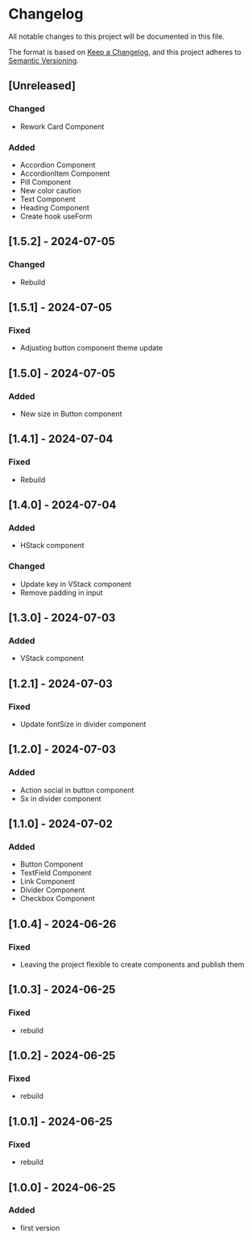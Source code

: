 # Changelog

All notable changes to this project will be documented in this file.

The format is based on [Keep a Changelog](https://keepachangelog.com/en/1.0.0/),
and this project adheres to [Semantic Versioning](https://semver.org/spec/v2.0.0.html).

## [Unreleased]

### Changed
- Rework Card Component

### Added

- Accordion Component
- AccordionItem Component
- Pill Component
- New color caution
- Text Component
- Heading Component
- Create hook useForm

## [1.5.2] - 2024-07-05

### Changed

- Rebuild

## [1.5.1] - 2024-07-05

### Fixed

- Adjusting button component theme update

## [1.5.0] - 2024-07-05

### Added

- New size in Button component

## [1.4.1] - 2024-07-04

### Fixed

- Rebuild

## [1.4.0] - 2024-07-04

### Added

- HStack component

### Changed

- Update key in VStack component
- Remove padding in input

## [1.3.0] - 2024-07-03

### Added

- VStack component

## [1.2.1] - 2024-07-03

### Fixed

- Update fontSize in divider component

## [1.2.0] - 2024-07-03

### Added

- Action social in button component
- Sx in divider component

## [1.1.0] - 2024-07-02

### Added

- Button Component
- TextField Component
- Link Component
- Divider Component
- Checkbox Component

## [1.0.4] - 2024-06-26

### Fixed

- Leaving the project flexible to create components and publish them

## [1.0.3] - 2024-06-25

### Fixed

- rebuild

## [1.0.2] - 2024-06-25

### Fixed

- rebuild

## [1.0.1] - 2024-06-25

### Fixed

- rebuild

## [1.0.0] - 2024-06-25

### Added

- first version